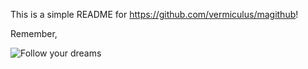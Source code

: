 This is a simple README for https://github.com/vermiculus/magithub!

Remember,

![Follow your dreams](http://i.giphy.com/9fn7ogiJHmYG4.gif)
